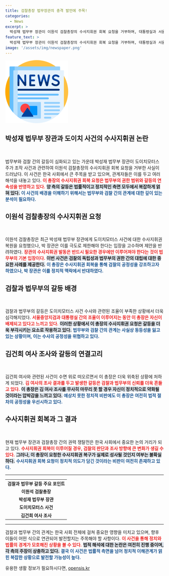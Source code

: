 ```yaml
---
title: 검찰총장 법무장관의 충격 발언에 주목!
categories:
  - News
excerpt: >
  박성재 법무부 장관이 이원석 검찰총장의 수사지휘권 회복 요청을 거부하며, 대통령실과 서울중앙지검이 도이치모터스 사건 조사에 조율 중이라는 사실이 드러났다. 갈등이 심화되는 가운데, 검찰의 독립성과 공정성에 대한 우려도 커지고 있다.
feature_text: >
  박성재 법무부 장관이 이원석 검찰총장의 수사지휘권 회복 요청을 거부하며, 대통령실과 서울중앙지검이 도이치모터스 사건 조사에 조율 중이라는 사실이 드러났다. 갈등이 심화되는 가운데, 검찰의 독립성과 공정성에 대한 우려도 커지고 있다.
image: '/assets/img/newspaper.png'
---
```


<p><img src="/assets/img/newspaper.png" alt="kimp 속보" /></p>

<h2 data-ke-size="size26">박성재 법무부 장관과 도이치 사건의 수사지휘권 논란</h2>

<p data-ke-size="size16">&nbsp;</p>

<p>법무부와 검찰 간의 갈등이 심화되고 있는 가운데 박성재 법무부 장관이 도이치모터스 주가 조작 사건과 관련하여 이원석 검찰총장의 수사지휘권 회복 요청을 거부한 사실이 드러났다. 이 사건은 한국 사회에서 큰 주목을 받고 있으며, 관계자들은 이를 두고 여러 해석을 내놓고 있다. <b><span style="color: #ee2323;">이 총장의 수사지휘권 회복 요청은 법무부의 권한 범위와 갈등의 연속성을 반영하고 있다.</span></b> <b><span style="background-color: #21538527;">양 측의 갈등은 법률적이고 정치적인 측면 모두에서 복잡하게 얽혀 있다.</span></b> <b><span style="color: #1a5490;">이 사건의 배경을 이해하기 위해서는 법무부와 검찰 간의 관계에 대한 깊이 있는 분석이 필요하다.</span></b></p>

<h2 data-ke-size="size26">이원석 검찰총장의 수사지휘권 요청</h2>

<p data-ke-size="size16">&nbsp;</p>

<p>이원석 검찰총장은 최근 박성재 법무부 장관에게 도이치모터스 사건에 대한 수사지휘권 복원을 요청했으나, 박 장관은 이를 극도로 제한해야 한다는 입장을 고수하며 제안을 반려하였다. <b><span style="color: #ee2323;">장관의 수사지휘권 발동은 반드시 필요한 경우에만 이루어져야 한다는 것이 법무부의 기본 입장이다.</span></b> <b><span style="background-color: #21538527;">이번 사건은 검찰의 독립성과 법무부의 권한 간의 대립에 대한 중요한 사례를 제공한다.</span></b> <b><span style="color: #1a5490;">이 총장은 수사지휘권 회복을 통해 검찰의 공정성을 강조하고자 하였으나, 박 장관은 이를 정치적 맥락에서 반대하였다.</span></b></p>

<h2 data-ke-size="size26">검찰과 법무부의 갈등 배경</h2>

<p data-ke-size="size16">&nbsp;</p>

<p>검찰과 법무부의 갈등은 도이치모터스 사건 수사와 관련된 조율이 부족한 상황에서 더욱 심각해지었다. <b><span style="color: #ee2323;">서울중앙지검과 대통령실 간의 조율이 이루어지는 동안 이 총장은 자신이 배제되고 있다고 느끼고 있다.</span></b> <b><span style="background-color: #21538527;">이러한 상황에서 이 총장의 수사지휘권 요청은 갈등을 더욱 부각시키는 요소로 작용하고 있다.</span></b> <b><span style="color: #1a5490;">법무부와 검찰 간의 관계는 사실상 동등성을 잃고 있는 상황이며, 이는 수사의 공정성을 위협하고 있다.</span></b></p>

<h2 data-ke-size="size26">김건희 여사 조사와 갈등의 연결고리</h2>

<p data-ke-size="size16">&nbsp;</p>

<p>김건희 여사와 관련된 사건이 수면 위로 떠오르면서 이 총장은 더욱 위축된 상황에 처하게 되었다. <b><span style="color: #ee2323;">김 여사의 조사 결과를 두고 발생한 갈등은 검찰과 법무부의 신뢰를 더욱 흔들고 있다.</span></b> <b><span style="background-color: #21538527;">이 총장은 김 여사 조사를 무사히 마무리 못 할 경우 자신이 정치적으로 약화될 것이라는 압박감을 느끼고 있다.</span></b> <b><span style="color: #1a5490;">예상치 못한 정치적 비판에도 이 총장은 여전히 법적 절차의 공정성을 우선시하고 있다.</span></b></p>

<h2 data-ke-size="size26">수사지휘권 회복과 그 결과</h2>

<p data-ke-size="size16">&nbsp;</p>

<p>현재 법무부 장관과 검찰총장 간의 권력 쟁탈전은 한국 사회에서 중요한 논의 거리가 되고 있다. <b><span style="color: #ee2323;">수사지휘권 회복이 이루어질 경우, 검찰의 판단과 조사 방향에 큰 변화가 생길 수 있다.</span></b> <b><span style="background-color: #21538527;">그러나, 이 총장이 요청한 수사지휘권 복구가 실제로 성사될 것인지 여부는 불확실하다.</span></b> <b><span style="color: #1a5490;">수사지휘권 회복 요청이 정치적 의도가 담긴 것이라는 비판이 여전히 존재하고 있다.</span></b></p>

<hr />

<table>
  <tr>
    <td style="text-align: center; height: 17px;"><b>검찰과 법무부 갈등 주요 포인트</b></td>
  </tr>
  <tr>
    <td style="text-align: center; height: 17px;"><b>이원석 검찰총장</b></td>
  </tr>
  <tr>
    <td style="text-align: center; height: 17px;"><b>박성재 법무부 장관</b></td>
  </tr>
  <tr>
    <td style="text-align: center; height: 17px;"><b>도이치모터스 사건</b></td>
  </tr>
  <tr>
    <td style="text-align: center; height: 17px;"><b>김건희 여사 조사</b></td>
  </tr>
</table>

<hr />

<p>검찰과 법무부 간의 관계는 한국 사회 전체에 걸쳐 중요한 영향을 미치고 있으며, 향후 이들이 어떤 식으로 연관되어 발전할지는 주목해야 할 사항이다. <b><span style="color: #ee2323;">이 사건을 통해 정치와 법률의 경계가 모호해진 상황을 볼 수 있다.</span></b> <b><span style="background-color: #21538527;">법적 해석에 대한 논란은 여전히 진행 중이며, 각 측의 주장이 상충하고 있다.</span></b> <b><span style="color: #1a5490;">결국 이 사건은 법률적 측면을 넘어 정치적 이해관계가 얽힌 복잡한 상황으로 발전할 가능성이 높다.</span></b></p>
유용한 생활 정보가 필요하시다면, <a href="https://opensis.kr" rel="dofollow">opensis.kr</a>


